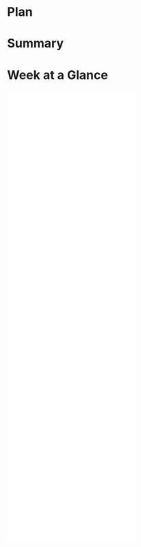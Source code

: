 # Plan

# Summary
## 

# Week at a Glance 
![2023-01-09-Mon-w02](z_daily/2023-01-09-Mon-w02.md)
![2023-01-10-Tue-w02](z_daily/2023-01-10-Tue-w02.md)
![2023-01-11-Wed-w02](z_daily/2023-01-11-Wed-w02.md) ![2023-01-12-Thu-w02](z_daily/2023-01-12-Thu-w02.md) ![2023-01-13-Fri-w02](z_daily/2023-01-13-Fri-w02.md) ![2023-01-14-Sat-w02](z_daily/2023-01-14-Sat-w02.md)
![2023-01-15-Sun-w02](z_daily/2023-01-15-Sun-w02.md)
